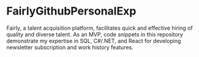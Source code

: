 # FairlyGithubPersonalExp
Fairly, a talent acquisition platform, facilitates quick and effective hiring of quality and diverse talent. As an MVP, code snippets in this repository demonstrate my expertise in SQL, C#/.NET, and React for developing newsletter subscription and work history features.
